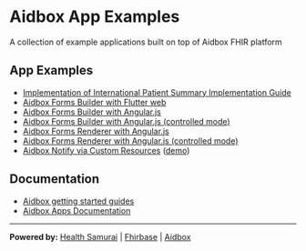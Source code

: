 # Aidbox App Examples

A collection of example applications built on top of Aidbox FHIR platform

## App Examples

- [Implementation of International Patient Summary Implementation Guide](/ips_ig)
- [Aidbox Forms Builder with Flutter web](/aidbox-forms-builder-flutter-web)
- [Aidbox Forms Builder with Angular.js](/aidbox-forms-builder-angular)
- [Aidbox Forms Builder with Angular.js (controlled mode)](/aidbox-forms-builder-angular-controlled)
- [Aidbox Forms Renderer with Angular.js](aidbox-forms-renderer-angular)
- [Aidbox Forms Renderer with Angular.js (controlled mode)](aidbox-forms-renderer-angular-controlled)
- [Aidbox Notify via Custom Resources](/aidbox-notify-via-custom-resources) ([demo](https://aidbox.github.io/app-examples/aidbox-notify-via-custom-resources/))

## Documentation

- [Aidbox getting started guides](https://docs.aidbox.app/getting-started?utm_source=github&utm_medium=readme&utm_campaign=app-examples-repo)
- [Aidbox Apps Documentation](https://docs.aidbox.app/app-development/aidbox-sdk/aidbox-apps?utm_source=github&utm_medium=readme&utm_campaign=app-examples-repo)

***
**Powered by:**
[Health Samurai](http://www.health-samurai.io?utm_source=github&utm_medium=readme&utm_campaign=app-examples-repo) |
[Fhirbase](http://www.health-samurai.io/fhirbase?utm_source=github&utm_medium=readme&utm_campaign=app-examples-repo) |
[Aidbox](http://www.health-samurai.io/aidbox?utm_source=github&utm_medium=readme&utm_campaign=app-examples-repo)
